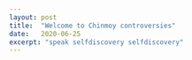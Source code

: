 ```yaml
---
layout: post
title:  "Welcome to Chinmoy controversies"
date:   2020-06-25
excerpt: "speak selfdiscovery selfdiscovery"
---
```

